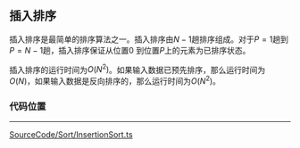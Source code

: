 <!-- @format -->

## 插入排序

插入排序是最简单的排序算法之一。插入排序由$N-1$趟排序组成。对于$P=1$趟到$P=N-1$趟，插入排序保证从位置$0$ 到位置$P$上的元素为已排序状态。

插入排序的运行时间为$O(N^2)$。如果输入数据已预先排序，那么运行时间为$O(N)$，如果输入数据是反向排序的，那么运行时间为$O(N^2)$。

### 代码位置

---

[SourceCode/Sort/InsertionSort.ts](../../../../SourceCode/Sort/InsertionSort.ts)
